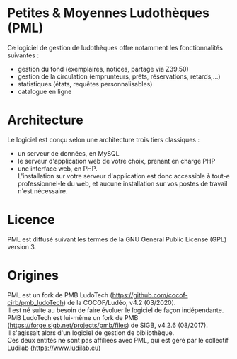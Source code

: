 # Petites & Moyennes Ludothèques (PML)
Ce logiciel de gestion de ludothèques offre notamment les fonctionnalités suivantes :
- gestion du fond (exemplaires, notices, partage via Z39.50)
- gestion de la circulation (emprunteurs, prêts, réservations, retards,...)
- statistiques (états, requêtes personnalisables)
- catalogue en ligne

# Architecture
Le logiciel est conçu selon une architecture trois tiers classiques :
- un serveur de données, en MySQL
- le serveur d'application web de votre choix, prenant en charge PHP
- une interface web, en PHP.
<br/>L'installation sur votre serveur d'application est donc accessible à tout-e professionnel-le du web, et aucune installation sur vos postes de travail n'est nécessaire.

# Licence
PML est diffusé suivant les termes de la GNU General Public License (GPL) version 3.

# Origines
PML est un fork de PMB LudoTech (https://github.com/cocof-cirb/pmb_ludoTech) de la COCOF/Ludéo, v4.2 (03/2020).
<br/>Il est né suite au besoin de faire évoluer le logiciel de façon indépendante.
<br/>PMB LudoTech est lui-même un fork de PMB (https://forge.sigb.net/projects/pmb/files) de SIGB, v4.2.6 (08/2017).
<br/>Il s'agissait alors d'un logiciel de gestion de bibliothèque.
<br/>Ces deux entités ne sont pas affiliées avec PML, qui est géré par le collectif Ludilab (https://www.ludilab.eu)

